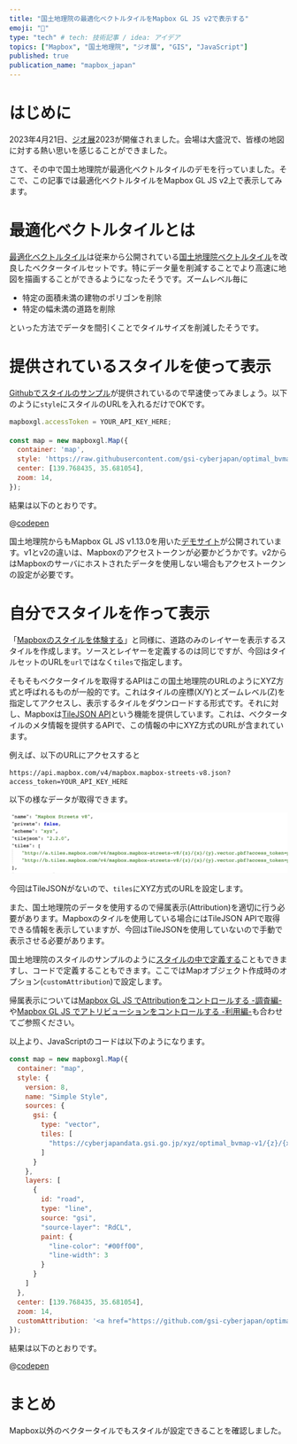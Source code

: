 ```yaml
---
title: "国土地理院の最適化ベクトルタイルをMapbox GL JS v2で表示する"
emoji: "🦁"
type: "tech" # tech: 技術記事 / idea: アイデア
topics: ["Mapbox", "国土地理院", "ジオ展", "GIS", "JavaScript"]
published: true
publication_name: "mapbox_japan"
---
```


# はじめに

2023年4月21日、[ジオ展](https://www.geoten.org/)2023が開催されました。会場は大盛況で、皆様の地図に対する熱い思いを感じることができました。

さて、その中で国土地理院が最適化ベクトルタイルのデモを行っていました。そこで、この記事では最適化ベクトルタイルをMapbox GL JS v2上で表示してみます。


# 最適化ベクトルタイルとは

[最適化ベクトルタイル](https://github.com/gsi-cyberjapan/optimal_bvmap)は従来から公開されている[国土地理院ベクトルタイル](https://maps.gsi.go.jp/development/vt_expt.html)を改良したベクタータイルセットです。特にデータ量を削減することでより高速に地図を描画することができるようになったそうです。ズームレベル毎に

- 特定の面積未満の建物のポリゴンを削除
- 特定の幅未満の道路を削除

といった方法でデータを間引くことでタイルサイズを削減したそうです。


# 提供されているスタイルを使って表示

[Githubでスタイルのサンプル](https://github.com/gsi-cyberjapan/optimal_bvmap/blob/52ba56f645334c979998b730477b2072c7418b94/style/std.json)が提供されているので早速使ってみましょう。以下のように`style`にスタイルのURLを入れるだけでOKです。

```JavaScript
mapboxgl.accessToken = YOUR_API_KEY_HERE;

const map = new mapboxgl.Map({
  container: 'map',
  style: 'https://raw.githubusercontent.com/gsi-cyberjapan/optimal_bvmap/52ba56f645334c979998b730477b2072c7418b94/style/std.json',
  center: [139.768435, 35.681054],
  zoom: 14,
});
```

結果は以下のとおりです。

@[codepen](https://codepen.io/OttyLab/pen/jOeVJPM)

国土地理院からもMapbox GL JS v1.13.0を用いた[デモサイト](https://gsi-cyberjapan.github.io/optimal_bvmap/#15/35.68062/139.76714)が公開されています。v1とv2の違いは、Mapboxのアクセストークンが必要かどうかです。v2からはMapboxのサーバにホストされたデータを使用しない場合もアクセストークンの設定が必要です。


# 自分でスタイルを作って表示

「[Mapboxのスタイルを体験する](https://zenn.dev/ottylab/articles/28e581db08ca16/)」と同様に、道路のみのレイヤーを表示するスタイルを作成します。ソースとレイヤーを定義するのは同じですが、今回はタイルセットのURLを`url`ではなく`tiles`で指定します。

そもそもベクタータイルを取得するAPIはこの国土地理院のURLのようにXYZ方式と呼ばれるものが一般的です。これはタイルの座標(X/Y)とズームレベル(Z)を指定してアクセスし、表示するタイルをダウンロードする形式です。それに対し、Mapboxは[TileJSON API](https://docs.mapbox.com/api/maps/mapbox-tiling-service/#retrieve-tilejson-metadata)という機能を提供しています。これは、ベクタータイルのメタ情報を提供するAPIで、この情報の中にXYZ方式のURLが含まれています。

例えば、以下のURLにアクセスすると

```
https://api.mapbox.com/v4/mapbox.mapbox-streets-v8.json?access_token=YOUR_API_KEY_HERE
```

以下の様なデータが取得できます。

![TileJSON](/images/articles/160f747be30951/gsi_tilejson_00.png)

今回はTileJSONがないので、`tiles`にXYZ方式のURLを設定します。

また、国土地理院のデータを使用するので帰属表示(Attribution)を適切に行う必要があります。Mapboxのタイルを使用している場合にはTileJSON APIで取得できる情報を表示していますが、今回はTileJSONを使用していないので手動で表示させる必要があります。

国土地理院のスタイルのサンプルのように[スタイルの中で定義する](https://github.com/gsi-cyberjapan/optimal_bvmap/blob/52ba56f645334c979998b730477b2072c7418b94/style/std.json#L14)こともできますし、コードで定義することもできます。ここではMapオブジェクト作成時のオプション(`customAttribution`)で設定します。

帰属表示については[Mapbox GL JS でAttributionをコントロールする -調査編-](https://qiita.com/OttyLab/items/f2b71ec8f528b9725555)や[Mapbox GL JS でアトリビューションをコントロールする -利用編-](https://qiita.com/OttyLab/items/63fa51fefb606baeb812)も合わせてご参照ください。

以上より、JavaScriptのコードは以下のようになります。

```JavaScript
const map = new mapboxgl.Map({
  container: "map",
  style: {
    version: 8,
    name: "Simple Style",
    sources: {
      gsi: {
        type: "vector",
        tiles: [
          "https://cyberjapandata.gsi.go.jp/xyz/optimal_bvmap-v1/{z}/{x}/{y}.pbf"
        ]
      }
    },
    layers: [
      {
        id: "road",
        type: "line",
        source: "gsi",
        "source-layer": "RdCL",
        paint: {
          "line-color": "#00ff00",
          "line-width": 3
        }
      }
    ]
  },
  center: [139.768435, 35.681054],
  zoom: 14,
  customAttribution: '<a href="https://github.com/gsi-cyberjapan/optimal_bvmap">国土地理院最適化ベクトルタイル</a>'
});
```

結果は以下のとおりです。

@[codepen](https://codepen.io/OttyLab/pen/mdzOgdE)


# まとめ

Mapbox以外のベクタータイルでもスタイルが設定できることを確認しました。
